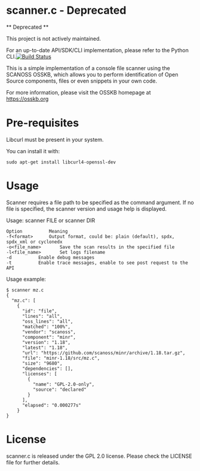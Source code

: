 # scanner.c - Deprecated

** Deprecated **

This project is not actively maintained.

For an up-to-date API/SDK/CLI implementation, please refer to the Python CLI.[![Build Status](https://travis-ci.com/scanoss/scanner.c.svg?branch=master)](https://travis-ci.com/scanoss/scanner.c)

This is a simple implementation of a console file scanner using the SCANOSS OSSKB, which allows you to perform identification of Open Source components, files or even snippets in your own code. 

For more information, please visit the OSSKB homepage at https://osskb.org

# Pre-requisites

Libcurl must be present in your system.

You can install it with:
```
sudo apt-get install libcurl4-openssl-dev
```

# Usage

Scanner requires a file path to be specified as the command argument. If no file is specified, the scanner version and usage help is displayed.

Usage: scanner FILE or scanner DIR

```
Option 			Meaning
-f<format> 		Output format, could be: plain (default), spdx, spdx_xml or cyclonedx
-o<file_name>		Save the scan results in the specified file
-l<file_name> 		Set logs filename
-d			Enable debug messages
-t 			Enable trace messages, enable to see post request to the API
```

Usage example: 

```
$ scanner mz.c
{
  "mz.c": [
    {
      "id": "file",
      "lines": "all",
      "oss_lines": "all",
      "matched": "100%",
      "vendor": "scanoss",
      "component": "minr",
      "version": "1.18",
      "latest": "1.18",
      "url": "https://github.com/scanoss/minr/archive/1.18.tar.gz",
      "file": "minr-1.18/src/mz.c",
      "size": "9680",
      "dependencies": [],
      "licenses": [
        {
          "name": "GPL-2.0-only",
          "source": "declared"
        }
      ],
      "elapsed": "0.000277s"
    }
}
```

# License

scanner.c is released under the GPL 2.0 license. Please check the LICENSE file for further details.
